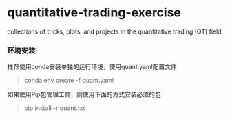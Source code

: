 # quantitative-trading-exercise
collections of tricks, plots, and projects in the quantitative trading (QT) field.



### 环境安装

推荐使用conda安装单独的运行环境，使用quant.yaml配置文件

> conda  env  create  -f quant.yaml

如果使用Pip包管理工具，则使用下面的方式安装必须的包

> pip install -r quant.txt



